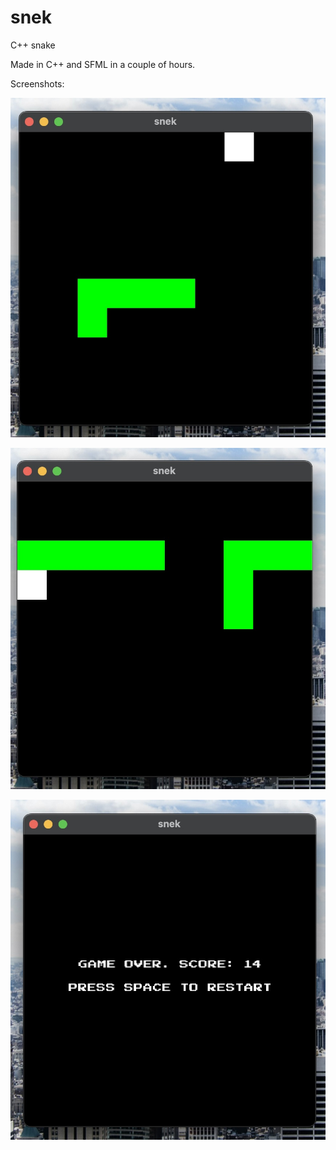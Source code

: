 # snek

C++ snake

Made in C++ and SFML in a couple of hours.

Screenshots:

![Screenshot 1](res/screenshot-1.jpg)

![Screenshot 2](res/screenshot-2.jpg)

![Screenshot 3](res/screenshot-3.jpg)
